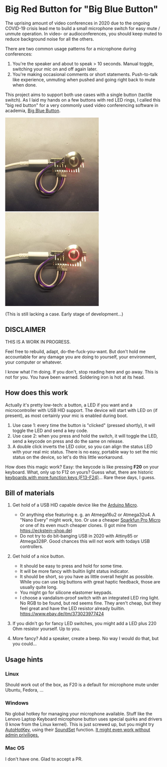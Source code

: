 # Big Red Button for "Big Blue Button"

The uprising amount of video conferences in 2020 due to the ongoing COVID-19 crisis
lead me to build a small microphone switch for easy mute / unmute operation. In 
video- or audioconferences, you should keep muted to reduce background noise for 
all the others.

There are two common usage patterns for a microphone during conferences:

1. You're the speaker and about to speak > 10 seconds.
   Manual toggle, switching your mic on and off again later.
2. You're making occasional comments or short statements.
   Push-to-talk like experience, unmuting when pushed and going right back to mute when done.

This project aims to support both use cases with a single button (tactile switch). As I laid 
my hands on a few buttons with red LED rings, I called this "big red button" for a very commonly used
video conferencing software in academia, [Big Blue Button](https://bigbluebutton.org/).

![off](doc/img/brb-off.jpg) ![on](doc/img/brb-on.jpg)

(This is still lacking a case. Early stage of development...)

## DISCLAIMER

THIS IS A WORK IN PROGRESS.

Feel free to rebuild, adapt, do-the-fuck-you-want. But don't hold me accountable for any damage
you are doing to yourself, your environment, your computer or whatever.

I know what I'm doing. If you don't, stop reading here and go away. This is not for you.
You have been warned. Soldering iron is hot at its head.

## How does this work

Actually it's pretty low-tech: a button, a LED if you want and a microcontroller with USB HID support.
The device will start with LED on (if present), as most certainly your mic is enabled during boot.

1. Use case 1: every time the button is "clicked" (pressed shortly), it will toggle the LED
   and send a key code.
2. Use case 2: when you press and hold the switch, it will toggle the LED, send a keycode on press and
   do the same on release.
3. A double click inverts the LED color, so you can align the status LED with your real mic status.
   There is no easy, portable way to set the mic status on the device, so let's do this little workaround.

How does this magic work? Easy: the keycode is like pressing **F20** on your keyboard. What, only up to F12
on yours? Guess what, there are historic [keyboards with more function keys (F13-F24)](https://www.win.tue.nl/~aeb/linux/kbd/scancodes-5.html)...
Rare these days, I guess.
   
## Bill of materials

1. Get hold of a USB HID capable device like the [Arduino Micro](https://store.arduino.cc/arduino-micro).
   - Or anything else featuring e. g. an Atmega16u2 or Atmega32u4. A "Nano Every" might work, too.
     Or use a cheaper [Sparkfun Pro Micro](https://www.sparkfun.com/products/12640) or one of its
     even much cheaper clones. (I got mine from https://eckstein-shop.de)
   - Do not try to do bit-banging USB in 2020 with Attiny85 or Atmega328P.
     Good chances this will not work with todays USB controllers.

2. Get hold of a nice button.
   - It should be easy to press and hold for some time.
   - It will be more fancy with builtin light status indicator.
   - It should be short, so you have as little overall height as possible.
     While you can use big buttons with great haptic feedback, those are usually quite long.
   - You might go for silicone elastomer keypads.
   - I choose a vandalism-proof switch with an integrated LED ring light. No RGB to be found, but
     red seems fine. They aren't cheap, but they feel great and have the LED resistor already
     builtin. https://www.ebay.de/itm/373023977424
     
3. If you didn't go for fancy LED switches, you might add a LED plus 220 Ohm resistor yourself. Up to you.
4. More fancy? Add a speaker, create a beep. No way I would do that, but you could...

## Usage hints

### Linux
Should work out of the box, as F20 is a default for microphone mute under Ubuntu, Fedora, ...

### Windows
No global hotkey for managing your microphone available. Stuff like the Lenovo Laptop Keyboard microphone
button uses special quirks and drivers (I know from the Linux kernel). This is just screwed up, but you might try
[AutoHotKey](https://www.autohotkey.com), using their [SoundSet](https://www.autohotkey.com/docs/commands/SoundSet.htm)
function. [It might even work without admin priviliges.](http://www.thenickmay.com/articles/how-to-install-autohotkey-without-admin)

### Mac OS
I don't have one. Glad to accept a PR.
